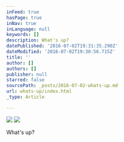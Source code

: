 ```yaml
---
inFeed: true
hasPage: true
inNav: true
inLanguage: null
keywords: []
description: What's up?
datePublished: '2016-07-02T19:31:35.290Z'
dateModified: '2016-07-02T19:30:56.715Z'
title: ''
author: []
authors: []
publisher: null
starred: false
sourcePath: _posts/2016-07-02-whats-up.md
url: whats-up/index.html
_type: Article

---
```

![](https://the-grid-user-content.s3-us-west-2.amazonaws.com/b060098b-638e-49f6-b88c-22e7641219f8.png)
![](https://the-grid-user-content.s3-us-west-2.amazonaws.com/7c152cd9-c97b-4375-8258-778b0e04b729.png)

What's up?
